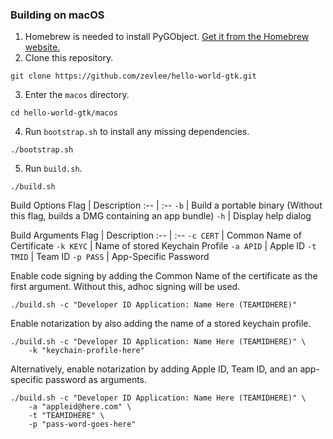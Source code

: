### Building on macOS
1. Homebrew is needed to install PyGObject. [Get it from the Homebrew website.](https://brew.sh)
2. Clone this repository.
```
git clone https://github.com/zevlee/hello-world-gtk.git
```
3. Enter the `macos` directory.
```
cd hello-world-gtk/macos
```
4. Run `bootstrap.sh` to install any missing dependencies.
```
./bootstrap.sh
```
5. Run `build.sh`.
```
./build.sh
```
Build Options
Flag | Description
:-- | :--
`-b` | Build a portable binary (Without this flag, builds a DMG containing an app bundle)
`-h` | Display help dialog

Build Arguments
Flag | Description
:-- | :--
`-c CERT` | Common Name of Certificate
`-k KEYC` | Name of stored Keychain Profile
`-a APID` | Apple ID
`-t TMID` | Team ID
`-p PASS` | App-Specific Password

Enable code signing by adding the Common Name of the certificate as the first argument. Without this, adhoc signing will be used.
```
./build.sh -c "Developer ID Application: Name Here (TEAMIDHERE)"
```
Enable notarization by also adding the name of a stored keychain profile.
```
./build.sh -c "Developer ID Application: Name Here (TEAMIDHERE)" \
	-k "keychain-profile-here"
```
Alternatively, enable notarization by adding Apple ID, Team ID, and an app-specific password as arguments.
```
./build.sh -c "Developer ID Application: Name Here (TEAMIDHERE)" \
	-a "appleid@here.com" \
	-t "TEAMIDHERE" \
	-p "pass-word-goes-here"
```
